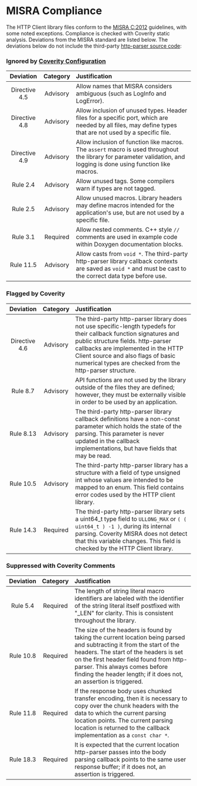 # MISRA Compliance

The HTTP Client library files conform to the [MISRA C:2012](https://www.misra.org.uk/MISRAHome/MISRAC2012/tabid/196/Default.aspx)
guidelines, with some noted exceptions. Compliance is checked with Coverity static analysis.
Deviations from the MISRA standard are listed below. The deviations below do not
include the third-party [http-parser source code](https://github.com/nodejs/http-parser/tree/v2.9.3):

### Ignored by [Coverity Configuration](https://github.com/aws/aws-iot-device-sdk-embedded-C/blob/main/tools/coverity/misra.config)
| Deviation | Category | Justification |
| :-: | :-: | :-- |
| Directive 4.5 | Advisory | Allow names that MISRA considers ambiguous (such as LogInfo and LogError). |
| Directive 4.8 | Advisory | Allow inclusion of unused types. Header files for a specific port, which are needed by all files, may define types that are not used by a specific file. |
| Directive 4.9 | Advisory | Allow inclusion of function like macros. The `assert` macro is used throughout the library for parameter validation, and logging is done using function like macros. |
| Rule 2.4 | Advisory | Allow unused tags. Some compilers warn if types are not tagged. |
| Rule 2.5 | Advisory | Allow unused macros. Library headers may define macros intended for the application's use, but are not used by a specific file. |
| Rule 3.1 | Required | Allow nested comments. C++ style `//` comments are used in example code within Doxygen documentation blocks. |
| Rule 11.5 | Advisory | Allow casts from `void *`. The third-party http-parser library callback contexts are saved as `void *` and must be cast to the correct data type before use. |

### Flagged by Coverity
| Deviation | Category | Justification |
| :-: | :-: | :-- |
| Directive 4.6 | Advisory | The third-party http-parser library does not use specific-length typedefs for their callback function signatures and public structure fields. http-parser callbacks are implemented in the HTTP Client source and also flags of basic numerical types are checked from the http-parser structure.
| Rule 8.7 | Advisory | API functions are not used by the library outside of the files they are defined; however, they must be externally visible in order to be used by an application. |
| Rule 8.13 | Advisory | The third-party http-parser library callback definitions have a non-const parameter which holds the state of the parsing. This parameter is never updated in the callback implementations, but have fields that may be read. |
| Rule 10.5 | Advisory | The third-party http-parser library has a structure with a field of type unsigned int whose values are intended to be mapped to an enum. This field contains error codes used by the HTTP client library. |
| Rule 14.3 | Required | The third-party http-parser library sets a uint64_t type field to `ULLONG_MAX` or `( ( uint64_t ) -1 )`, during its internal parsing. Coverity MISRA does not detect that this variable changes. This field is checked by the HTTP Client library. |

### Suppressed with Coverity Comments
| Deviation | Category | Justification |
| :-: | :-: | :-- |
| Rule 5.4 | Required | The length of string literal macro identifiers are labeled with the identifier of the string literal itself postfixed with "_LEN" for clarity. This is consistent throughout the library. |
| Rule 10.8 | Required | The size of the headers is found by taking the current location being parsed and subtracting it from the start of the headers. The start of the headers is set on the first header field found from http-parser. This always comes before finding the header length; if it does not, an assertion is triggered. |
| Rule 11.8 | Required | If the response body uses chunked transfer encoding, then it is necessary to copy over the chunk headers with the data to which the current parsing location points. The current parsing location is returned to the callback implementation as a `const char *`. |
| Rule 18.3 | Required | It is expected that the current location http-parser passes into the body parsing callback points to the same user response buffer; if it does not, an assertion is triggered. |
